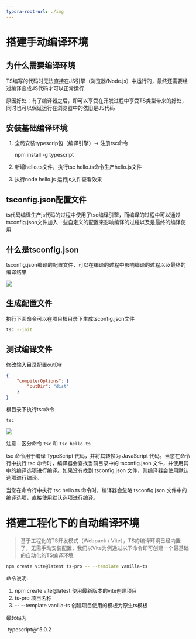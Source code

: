 ```yaml
---
typora-root-url: ./img
---
```


# 搭建手动编译环境

## 为什么需要编译环境

TS编写的代码时无法直接在JS引擎（浏览器/Node.js）中运行的，最终还需要经过编译变成JS代码才可以正常运行

原因好处：有了编译器之后，即可以享受在开发过程中享受TS类型带来的好处，同时也可以保证运行在浏览器中的依旧是JS代码



## 安装基础编译环境

1. 全局安装typescrip包（编译引擎）-> 注册tsc命令

   npm install -g typescript

2. 新增hello.ts文件，执行tsc hello.ts命令生产hello.js文件
3. 执行node hello.js 运行js文件查看效果

## tsconfig.json配置文件

ts代码编译生产js代码的过程中使用了tsc编译引擎，而编译的过程中可以通过tsconfig.json文件加入一些自定义的配置来影响编译的过程以及是最终的编译使用

## 什么是tsconfig.json

tsconfig.json编译的配置文件，可以在编译的过程中影响编译的过程以及最终的编译结果

![](.\002.png)

## 生成配置文件

执行下面命令可以在项目根目录下生成tsconfig.json文件

```bash
tsc --init
```

## 测试编译文件

修改输入目录配置outDir

```JSON
{
    "compilerOptions": {
        "outDir": "dist"
    }
}
```

根目录下执行tsc命令

```bash
tsc
```

![](.\003.png)



注意：区分命令 `tsc` 和 `tsc hello.ts`

tsc 命令用于编译 TypeScript 代码，并将其转换为 JavaScript 代码。当您在命令行中执行 tsc 命令时，编译器会查找当前目录中的 tsconfig.json 文件，并使用其中的编译选项进行编译。如果没有找到 tsconfig.json 文件，则编译器会使用默认选项进行编译。

当您在命令行中执行 tsc hello.ts 命令时，编译器会忽略 tsconfig.json 文件中的编译选项，直接使用默认选项进行编译。

# 搭建工程化下的自动编译环境

> 基于工程化的TS开发模式（Webpack / Vite），TS的编译环境已经内置了，无需手动安装配置，我们以Vite为例通过以下命令即可创建一个最基础的自动化的TS编译环境

```BASH
npm create vite@latest ts-pro -- --template vanilla-ts
```

命令说明:

1. npm create vite@latest 使用最新版本的vite创建项目
2. ts-pro 项目名称
3. -- --template vanilla-ts 创建项目使用的模板为原生ts模板

最起码为

​	typescript@^5.0.2